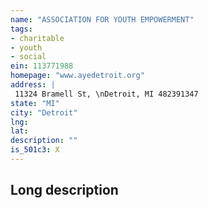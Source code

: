 ```yaml
---
name: "ASSOCIATION FOR YOUTH EMPOWERMENT"
tags:
- charitable
- youth
- social
ein: 113771988
homepage: "www.ayedetroit.org"
address: |
 11324 Bramell St, \nDetroit, MI 482391347
state: "MI"
city: "Detroit"
lng: 
lat: 
description: ""
is_501c3: X
---
```


## Long description


